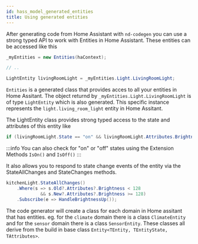 ```yaml
---
id: hass_model_generated_entities
title: Using generated entities
---
```


After generating code from Home Assistant with `nd-codegen` you can use a strong typed API to work with Entities in Home Assistant. These entities can be accessed like this

```csharp
_myEntities = new Entities(haContext);

// ..

LightEntity livingRoomLight = _myEntities.Light.LivingRoomLight;
```

`Entities` is a generated class that provides acces to all your entities in Home Assitant. The object returnd by `_myEntities.Light.LivingRoomLight` is of type `LightEntity` which is also generated. This specific instance represents the `light.living_room_light` entity in Home Assitant.

The LightEntity class provides strong typed access to the state and attributes of this entity like 

```csharp
if (livingRoomLight.State == "on" && livingRoomLight.Attributes.Brightness > 100) // ...
```

:::info
You can also check for "on" or "off" states using the Extension Methods `IsOn()` and `IsOff()`
:::

It also allows you to respond to state change events of the entity via the StateAllChanges and StateChanges methods.

```csharp
kitchenLight.StateAllChanges()
    .Where(s => s.Old?.Attributes?.Brightness < 128 
             && s.New?.Attributes?.Brightness >= 128)
    .Subscribe(e => HandleBrightnessUp());
```

The code generator will create a class for each domain in Home assitant that has entities. eg. for the `climate` domain there is a class `ClimateEntity` and for the `sensor` domain there is a class `SensorEntity`. These classes all derive from the build in base class `Entity<TEntity, TEntityState, TAttributes>`. 

